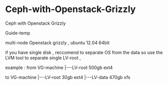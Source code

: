 Ceph-with-Openstack-Grizzly
===========================

Ceph with Openstack Grizzly





Guide-temp

multi-node Openstack grizzly , ubuntu 12.04 64bit

if you have single disk , reccomend to separate OS from the data so use the LVM tool to separate single LV-root ,



example : from VG-machine |---LV-root 500gb ext4

         
         
to VG-machine |---LV-root 30gb ext4
              |---LV-data 470gb xfs
